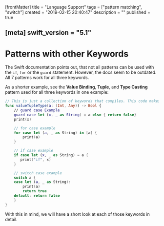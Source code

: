 [frontMatter]
title = "Language Support"
tags = ["pattern matching", "switch"]
created = "2019-02-15 20:40:47"
description = ""
published = true

[meta]
swift_version = "5.1"
---

# Patterns with other Keywords

The Swift documentation points out, that not all patterns can be used
with the `if`, `for` or the `guard` statement. However, the docs seem to
be outdated. All 7 patterns work for all three keywords.

As a shorter example, see the **Value Binding**, **Tuple**, and **Type
Casting** pattern used for all three keywords in one example:

``` Swift
// This is just a collection of keywords that compiles. This code makes no sense
func valueTupleType(a: (Int, Any)) -> Bool {
    // guard case Example
    guard case let (x, _ as String) = a else { return false}
    print(x)

    // for case example
    for case let (a, _ as String) in [a] {
        print(a)
    }

    // if case example
    if case let (x, _ as String) = a {
       print("if", x)
    }

    // switch case example
    switch a {
    case let (a, _ as String):
        print(a)
        return true
    default: return false
    }
}
```

With this in mind, we will have a short look at each of those keywords
in detail.
